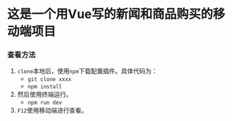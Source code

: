 # 这是一个用Vue写的新闻和商品购买的移动端项目
### 查看方法
1. `clone`本地后，使用`npm`下载配置插件。具体代码为：
    * `git clone xxxx`
    * `npm install`
2. 然后使用终端运行。
    * `npm run dev`
3. `F12`使用移动端进行查看。


